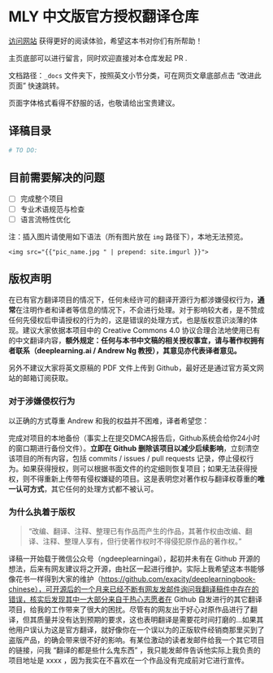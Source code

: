 # MLY 中文版官方授权翻译仓库 

[访问网站](https://accepteddoge.github.io/machine-learning-yearning-cn/) 获得更好的阅读体验，希望这本书对你们有所帮助！

主页底部可以进行留言，同时欢迎直接对本仓库发起 PR . 

文档路径：`_docs` 文件夹下，按照英文小节分类，可在网页文章底部点击 “改进此页面” 快速跳转。

页面字体格式看得不舒服的话，也敬请给出宝贵建议。

## 译稿目录

```python
# TO DO:
```

## 目前需要解决的问题

- [ ] 完成整个项目
- [ ] 专业术语规范与检查
- [ ] 语言流畅性优化

注：插入图片请使用如下语法（所有图片放在 `img` 路径下），本地无法预览。

 `<img src="{{"pic_name.jpg " | prepend: site.imgurl }}">`

## 版权声明

在已有官方翻译项目的情况下，任何未经许可的翻译开源行为都涉嫌侵权行为，**通常**在注明作者和译者等信息的情况下，不会进行处理。对于影响较大者，是不赞成任何先侵权后申请授权的行为的，这是错误的处理方式，也是版权意识淡薄的体现。建议大家依据本项目中的 Creative Commons 4.0 协议合理合法地使用已有的中文翻译内容，**额外规定：任何与本书中文稿的相关授权事宜，请与著作权拥有者联系（deeplearning.ai / Andrew Ng 教授），其意见亦代表译者意见。**

另外不建议大家将英文原稿的 PDF 文件上传到 Github，最好还是通过官方英文网站的邮箱订阅获取。

### 对于涉嫌侵权行为

以正确的方式尊重 Andrew 和我的权益并不困难，译者希望您：

完成对项目的本地备份（事实上在提交DMCA报告后，Github系统会给你24小时的窗口期进行备份文件）。**立即在 Github 删除该项目以减少后续影响**，立刻清空该项目的所有内容，包括 commits / issues / pull requests 记录，停止侵权行为。如果获得授权，则可以根据书面文件的约定细则恢复项目；如果无法获得授权，则不得重新上传带有侵权嫌疑的项目。这是表明您对著作权与翻译权尊重的**唯一认可方式**，其它任何的处理方式都不被认可。

### 为什么执着于版权

> “改编、翻译、注释、整理已有作品而产生的作品，其著作权由改编、翻译、注释、整理人享有，但行使著作权时不得侵犯原作品的著作权。”

译稿一开始载于微信公众号（ngdeeplearningai），起初并未有在 Github 开源的想法，后来有网友建议将之开源，由社区一起进行维护。实际上我希望这本书能够像花书一样得到大家的维护（https://github.com/exacity/deeplearningbook-chinese），可开源后的一个月来已经不断有网友发邮件询问我翻译稿件中存在的错误，核实后发现其中一大部分来自于热心志愿者在  Github  自发进行的其它翻译项目，给我的工作带来了很大的困扰。尽管有的网友出于好心对原作品进行了翻译，但其质量并没有达到预期的要求，这也表明翻译是需要花时间打磨的...如果其他用户误认为这是官方翻译，就好像你在一个误以为的正版软件经销商那里买到了盗版产品，的确会带来很不好的影响。有某位激动的读者发邮件给我一个其它项目的链接，问我 “翻译的都是些什么鬼东西” ，我只能发邮件告诉他实际上我负责的项目地址是 xxxx ，因为我实在不喜欢在一个作品没有完成前对它进行宣传。
